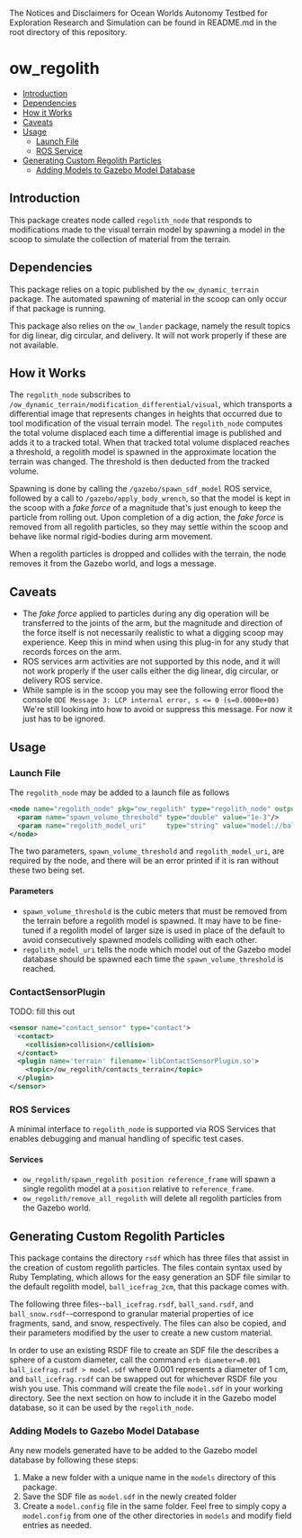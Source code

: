 The Notices and Disclaimers for Ocean Worlds Autonomy Testbed for Exploration
Research and Simulation can be found in README.md in the root directory of
this repository.

# ow_regolith

* [Introduction](#introduction)
* [Dependencies](#dependencies)
* [How it Works](#how-it-works)
* [Caveats](#caveats)
* [Usage](#usage)
  - [Launch File](#launch-file)
  - [ROS Service](#ros-service)
* [Generating Custom Regolith Particles](#generating-custom-regolith-models)
  - [Adding Models to Gazebo Model Database](#adding-models-to-gazebo-model-database)

## Introduction

This package creates node called `regolith_node` that responds to modifications 
made to the visual terrain model by spawning a model in the scoop to simulate 
the collection of material from the terrain. 

## Dependencies

This package relies on a topic published by the `ow_dynamic_terrain` package. 
The automated spawning of material in the scoop can only occur if that package 
is running.

This package also relies on the `ow_lander` package, namely the result topics 
for dig linear, dig circular, and delivery. It will not work properly if these 
are not available. 

## How it Works

The `regolith_node` subscribes to 
`/ow_dynamic_terrain/modification_differential/visual`, which transports a 
differential image that represents changes in heights that occurred due to tool
modification of the visual terrain model. The `regolith_node` computes the total
volume displaced each time a differential image is published and adds it to a 
tracked total. When that tracked total volume displaced reaches a threshold, a 
regolith model is spawned in the approximate location the terrain was changed.
The threshold is then deducted from the tracked volume.

Spawning is done by calling the `/gazebo/spawn_sdf_model` ROS service, followed
by a call to `/gazebo/apply_body_wrench`, so that the model is kept in the scoop
with a *fake force* of a magnitude that's just enough to keep the particle from 
rolling out. Upon completion of a dig action, the *fake force* is removed from
all regolith particles, so they may settle within the scoop and behave like
normal rigid-bodies during arm movement.

When a regolith particles is dropped and collides with the terrain, the node
removes it from the Gazebo world, and logs a message.

## Caveats

- The *fake force* applied to particles during any dig operation will be 
transferred to the joints of the arm, but the magnitude and direction of the 
force itself is not necessarily realistic to what a digging scoop may 
experience. Keep this in mind when using this plug-in for any study that records
forces on the arm.
- ROS services arm activities are not supported by this node, and it will not 
work properly if the user calls either the dig linear, dig circular, or delivery
ROS service.
- While sample is in the scoop you may see the following error flood the console
```ODE Message 3: LCP internal error, s <= 0 (s=0.0000e+00)```
We're still looking into how to avoid or suppress this message. For now it just
has to be ignored.

## Usage

### Launch File

The `regolith_node` may be added to a launch file as follows
```xml
<node name="regolith_node" pkg="ow_regolith" type="regolith_node" output="screen">
  <param name="spawn_volume_threshold" type="double" value="1e-3"/>
  <param name="regolith_model_uri"     type="string" value="model://ball_icefrag_2cm"/>
</node>
```
The two parameters, `spawn_volume_threshold` and `regolith_model_uri`, are
required by the node, and there will be an error printed if it is ran without
these two being set. 

#### Parameters

- `spawn_volume_threshold` is the cubic meters that must be removed from the
terrain before a regolith model is spawned. It may have to be fine-tuned if a 
regolith model of larger size is used in place of the default to avoid 
consecutively spawned models colliding with each other.
- `regolith_model_uri` tells the node which model out of the Gazebo model database
should be spawned each time the `spawn_volume_threshold` is reached.

### ContactSensorPlugin
TODO: fill this out
```xml
<sensor name="contact_sensor" type="contact">
  <contact>
    <collision>collision</collision>
  </contact>
  <plugin name='terrain' filename='libContactSensorPlugin.so'>
    <topic>/ow_regolith/contacts_terrain</topic>
  </plugin>
</sensor>
```

### ROS Services

A minimal interface to `regolith_node` is supported via ROS Services that 
enables debugging and manual handling of specific test cases.

#### Services

- `ow_regolith/spawn_regolith position reference_frame` will spawn a single
regolith model at a `position` relative to `reference_frame`.
- `ow_regolith/remove_all_regolith` will delete all regolith particles from the
Gazebo world.

## Generating Custom Regolith Particles

This package contains the directory `rsdf` which has three files that assist
in the creation of custom regolith particles. The files contain syntax used by
Ruby Templating, which allows for the easy generation an SDF file similar to the
default regolith model, `ball_icefrag_2cm`, that this package comes with.

The following three files--`ball_icefrag.rsdf`, `ball_sand.rsdf`, and
`ball_snow.rsdf`--correspond to granular material properties of ice fragments, 
sand, and snow, respectively. The files can also be copied, and their 
parameters modified by the user to create a new custom material.

In order to use an existing RSDF file to create an SDF file the describes a 
sphere of a custom diameter, call the command
```erb diameter=0.001 ball_icefrag.rsdf > model.sdf```
where 0.001 represents a diameter of 1 cm, and `ball_icefrag.rsdf` can be 
swapped out for whichever RSDF file you wish you use. This command will create 
the file `model.sdf` in your working directory. See the next section on how to 
include it in the Gazebo model database, so it can be used by the 
`regolith_node`.

### Adding Models to Gazebo Model Database
Any new models generated have to be added to the Gazebo model database by 
following these steps:
1. Make a new folder with a unique name in the `models` directory of this 
package.
2. Save the SDF file as `model.sdf` in the newly created folder
3. Create a `model.config` file in the same folder. Feel free to simply copy a
`model.config` from one of the other directories in `models` and modify field
entries as needed.
